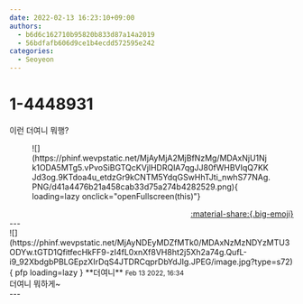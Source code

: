```yaml
---
date: 2022-02-13 16:23:10+09:00
authors:
  - b6d6c162710b95820b833d87a14a2019
  - 56bdfafb606d9ce1b4ecdd572595e242
categories:
  - Seoyeon
---
```


# 1-4448931

<div class="post-container" markdown="1">
<div class="content-container md-sidebar__scrollwrap" markdown="1">

이런 더여니 뭐행?
<figure markdown="1">
![](https://phinf.wevpstatic.net/MjAyMjA2MjBfNzMg/MDAxNjU1Njk1ODA5MTg5.vPvoSiBGTQcKVjlHDRQlA7qgJJ80fWHBVIqQ7KKJd3og.9KTdoa4u_etdzGr9kCNTM5YdqGSwHhTJti_nwhS77NAg.PNG/d41a4476b21a458cab33d75a274b4282529.png){ loading=lazy onclick="openFullscreen(this)"}
</figure>


</div>
</div>

<div style="text-align: right;" markdown="1">
<a href="https://weverse.io/fromis9/fanpost/1-4448931" style="text-align: right;">:material-share:{.big-emoji}</a>
</div>
---

<div class="comments-container md-sidebar__scrollwrap" markdown="1">
<div class="comment" markdown="1">
<div class='id-container' markdown="1">
![](https://phinf.wevpstatic.net/MjAyNDEyMDZfMTk0/MDAxNzMzNDYzMTU3ODYw.tGTD1QfitfecHkFF9-zI4fL0xnXf8VH8ht2j5Xh2a74g.QufL-i9_92XbdgbPBLGEpzXIrDqS4JTDRCqprDbYdJIg.JPEG/image.jpg?type=s72){ pfp loading=lazy }
**<span class="artist">더여니</span>** <small>Feb 13 2022, 16:34</small><br>
</div>
<div class='comment-body' markdown="1">
더여니 뭐하게~
</div>
</div>
</div>
---
